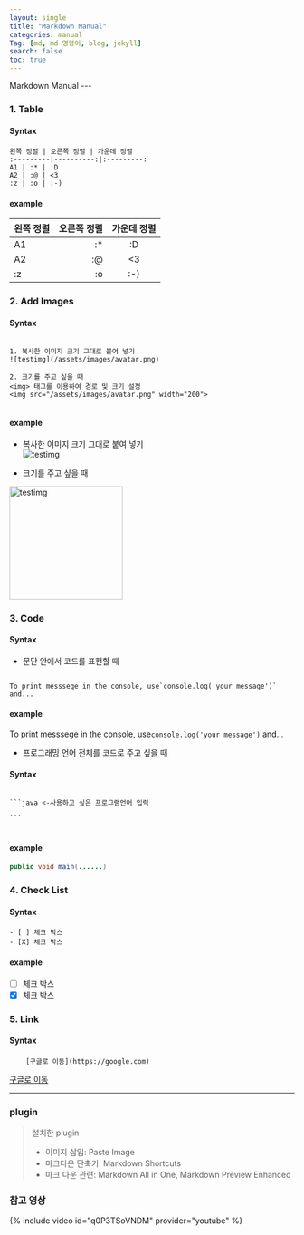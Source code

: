 ```yaml
---
layout: single
title: "Markdown Manual"
categories: manual
Tag: [md, md 명령어, blog, jekyll]
search: false
toc: true
---
```

<link rel="short icon" href="#">
Markdown Manual
---


###  1. Table

#### Syntax
 ```
왼쪽 정렬 | 오른쪽 정렬 | 가운데 정렬
:---------|----------:|:---------:
 A1 | :* | :D
 A2 | :@ | <3
 :z | :o | :-)
 ``` 



#### example

왼쪽 정렬 | 오른쪽 정렬 | 가운데 정렬
:---------|----------:|:---------:
 A1 | :* | :D
 A2 | :@ | <3
 :z | :o | :-)

### 2. Add Images

#### Syntax

 ```

 1. 복사한 이미지 크기 그대로 붙여 넣기
 ![testimg](/assets/images/avatar.png)

 2. 크기를 주고 싶을 때
<img> 태그를 이용하여 경로 및 크기 설정
<img src="/assets/images/avatar.png" width="200">


 ```

#### example

* 복사한 이미지 크기 그대로 붙여 넣기 <br>
![testimg](/assets/images/avatar.png)<br>


*  크기를 주고 싶을 때<br>
<img alt="testimg" src="/assets/images/avatar.png" width="200">


### 3. Code


#### Syntax 

* 문단 안에서 코드를 표현할 때

```

To print messsege in the console, use`console.log('your message')` and...

```

#### example


To print messsege in the console, use`console.log('your message')` and...

* 프로그래밍 언어 전체를 코드로 주고 싶을 때 

#### Syntax

<pre>
<code> 
```java <-사용하고 싶은 프로그램언어 입력

```
</code>
</pre>

#### example

```java
public void main(......)

```


### 4. Check List


#### Syntax
```
- [ ] 체크 박스 
- [X] 체크 박스 

```

#### example

- [ ] 체크 박스 
- [X] 체크 박스 

### 5. Link

#### Syntax
```
    [구글로 이동](https://google.com)
```

[구글로 이동](https://google.com)

***
### plugin 

> 설치한 plugin
> * 이미지 삽입: Paste Image
> * 마크다운 단축키: Markdown Shortcuts
> * 마크 다운 관련: Markdown All in One, Markdown Preview Enhanced

### 참고 영상
{% include video id="q0P3TSoVNDM" provider="youtube" %}